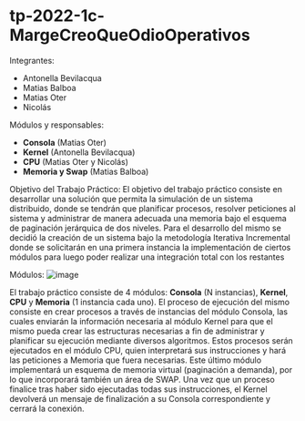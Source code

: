 # tp-2022-1c-MargeCreoQueOdioOperativos
Integrantes:
* Antonella Bevilacqua
* Matias Balboa
* Matias Oter
* Nicolás

Módulos y responsables:
* **Consola** (Matias Oter)
* **Kernel** (Antonella Bevilacqua)
* **CPU** (Matias Oter y Nicolás)
* **Memoria y Swap** (Matias Balboa)

Objetivo del Trabajo Práctico:
El objetivo del trabajo práctico consiste en desarrollar una solución que permita la simulación de un sistema distribuido, donde se tendrán que planificar procesos, resolver peticiones al sistema y administrar de manera adecuada una memoria bajo el esquema de paginación jerárquica de dos niveles.
Para el desarrollo del mismo se decidió la creación de un sistema bajo la metodología Iterativa Incremental donde se solicitarán en una primera instancia la implementación de ciertos módulos para luego poder realizar una integración total con los restantes

Módulos:
![image](https://github.com/antobevi/tp-2022-1c-SO-MargeCreoQueOdioOperativos/assets/48884370/79d5f21b-5798-4329-84ce-f3cd308c92c6)

El trabajo práctico consiste de 4 módulos: **Consola** (N instancias), **Kernel**, **CPU** y **Memoria** (1 instancia cada uno).
El proceso de ejecución del mismo consiste en crear procesos a través de instancias del módulo Consola, las cuales enviarán la información necesaria al módulo Kernel para que el mismo pueda crear las estructuras necesarias a fin de administrar y planificar su ejecución mediante diversos algoritmos. Estos procesos serán ejecutados en el módulo CPU, quien interpretará sus instrucciones y hará las peticiones a Memoria que fuera necesarias. Este último módulo implementará un esquema de memoria virtual (paginación a demanda), por lo que incorporará también un área de SWAP.
Una vez que un proceso finalice tras haber sido ejecutadas todas sus instrucciones, el Kernel devolverá un mensaje de finalización a su Consola correspondiente y cerrará la conexión.

